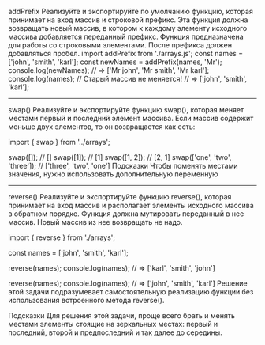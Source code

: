 addPrefix
Реализуйте и экспортируйте по умолчанию функцию, которая принимает на вход массив и строковой префикс. Эта функция должна возвращать новый массив, в котором к каждому элементу исходного массива добавляется переданный префикс.
Функция предназначена для работы со строковыми элементами. После префикса должен добавляться пробел.
import addPrefix from './arrays.js';
const names = ['john', 'smith', 'karl'];
const newNames = addPrefix(names, 'Mr');
console.log(newNames);
// => ['Mr john', 'Mr smith', 'Mr karl'];
console.log(names); // Старый массив не меняется!
// => ['john', 'smith', 'karl'];
_____________________________________________________________________________________________________________________________________________________________
swap()
Реализуйте и экспортируйте функцию swap(), которая меняет местами первый и последний элемент массива. Если массив содержит меньше двух элементов, то он возвращается как есть:

import { swap } from '../arrays';

swap([]); // []
swap([1]); // [1]
swap([1, 2]); // [2, 1]
swap(['one', 'two', 'three']); // ['three', 'two', 'one']
Подсказки
Чтобы поменять местами значения, нужно использовать дополнительную переменную
_____________________________________________________________________________________________________________________________
reverse()
Реализуйте и экспортируйте функцию reverse(), которая принимает на вход массив и располагает элементы исходного массива в обратном порядке. Функция должна мутировать переданный в нее массив. Новый массив из нее возвращать не надо.

import { reverse } from './arrays';

const names = ['john', 'smith', 'karl'];

reverse(names);
console.log(names); // => ['karl', 'smith', 'john']

reverse(names);
console.log(names); // => ['john', 'smith', 'karl']
Решение этой задачи подразумевает самостоятельную реализацию функции без использования встроенного метода reverse().

Подсказки
Для решения этой задачи, проще всего брать и менять местами элементы стоящие на зеркальных местах: первый и последний, второй и предпоследний и так далее до середины.
